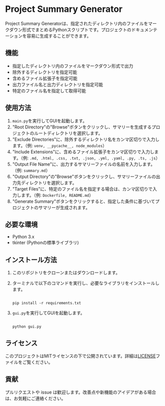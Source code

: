 # Project Summary Generator

Project Summary Generatorは、指定されたディレクトリ内のファイルをマークダウン形式でまとめるPythonスクリプトです。プロジェクトのドキュメンテーションを容易に生成することができます。

## 機能

- 指定したディレクトリ内のファイルをマークダウン形式で出力
- 除外するディレクトリを指定可能
- 含めるファイル拡張子を指定可能
- 出力ファイル名と出力ディレクトリを指定可能
- 特定のファイル名を指定して取得可能

## 使用方法

1. `main.py`を実行してGUIを起動します。
2. "Root Directory"の"Browse"ボタンをクリックし、サマリーを生成するプロジェクトのルートディレクトリを選択します。
3. "Exclude Directories"に、除外するディレクトリ名をカンマ区切りで入力します。（例: `venv, __pycache__, node_modules`）
4. "Include Extensions"に、含めるファイル拡張子をカンマ区切りで入力します。（例: `.md, .html, .css, .txt, .json, .yml, .yaml, .py, .ts, .js`）
5. "Output File Name"に、出力するサマリーファイルの名前を入力します。（例: `summary.md`）
6. "Output Directory"の"Browse"ボタンをクリックし、サマリーファイルの出力先ディレクトリを選択します。
7. "Target Files"に、特定のファイル名を指定する場合は、カンマ区切りで入力します。（例: `Dockerfile, README.md`）
8. "Generate Summary"ボタンをクリックすると、指定した条件に基づいてプロジェクトのサマリーが生成されます。

## 必要な環境

- Python 3.x
- tkinter (Pythonの標準ライブラリ)

## インストール方法

1. このリポジトリをクローンまたはダウンロードします。
2. ターミナルで以下のコマンドを実行し、必要なライブラリをインストールします。

   ```

   pip install -r requirements.txt

   ```

3. `gui.py`を実行してGUIを起動します。

   ```

   python gui.py

   ```

## ライセンス

このプロジェクトはMITライセンスの下で公開されています。詳細は[LICENSE](LICENSE)ファイルをご覧ください。

## 貢献

プルリクエストや issue は歓迎します。改善点や新機能のアイデアがある場合は、お気軽にご連絡ください。